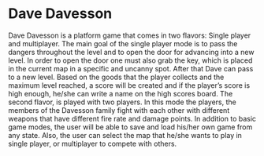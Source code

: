 # Dave Davesson

Dave Davesson is a platform game that comes in two flavors: Single player and multiplayer. The main goal of the single player mode is to pass the dangers throughout the level and to open the door for advancing into a new level. In order to open the door one must also grab the key, which is placed in the current map in a specific and uncanny spot. After that Dave can pass to a new level. Based on the goods that the player collects and the maximum level reached, a score will be created and if the player’s score is high enough, he/she can write a name on the high scores board. The second flavor, is played with two players. In this mode the players, the members of the Davesson family fight with each other with different weapons that have different fire rate and damage points.
	In addition to basic game modes, the user will be able to save and load his/her own game from any state. Also, the user can select the map that he/she wants to play in single player, or multiplayer to compete with others.
